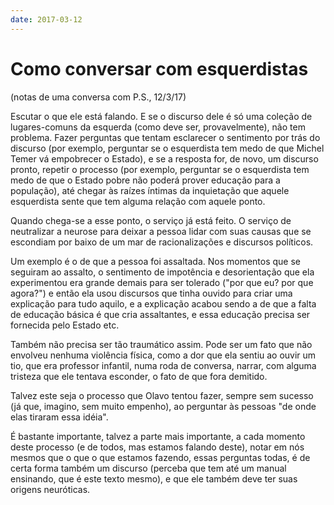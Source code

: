 ```yaml
---
date: 2017-03-12
---
```


# Como conversar com esquerdistas

(notas de uma conversa com P.S., 12/3/17)

Escutar o que ele está falando. E se o discurso dele é só uma coleção de lugares-comuns da esquerda (como deve ser, provavelmente), não tem problema. Fazer perguntas que tentam esclarecer o sentimento por trás do discurso (por exemplo, perguntar se o esquerdista tem medo de que Michel Temer vá empobrecer o Estado), e se a resposta for, de novo, um discurso pronto, repetir o processo (por exemplo, perguntar se o esquerdista tem medo de que o Estado pobre não poderá prover educação para a população), até chegar às raízes íntimas da inquietação que aquele esquerdista sente que tem alguma relação com aquele ponto.

Quando chega-se a esse ponto, o serviço já está feito. O serviço de neutralizar a neurose para deixar a pessoa lidar com suas causas que se escondiam por baixo de um mar de racionalizações e discursos políticos.

Um exemplo é o de que a pessoa foi assaltada. Nos momentos que se seguiram ao assalto, o sentimento de impotência e desorientação que ela experimentou era grande demais para ser tolerado ("por que eu? por que agora?") e então ela usou discursos que tinha ouvido para criar uma explicação para tudo aquilo, e a explicação acabou sendo a de que a falta de educação básica é que cria assaltantes, e essa educação precisa ser fornecida pelo Estado etc.

Também não precisa ser tão traumático assim. Pode ser um fato que não envolveu nenhuma violência física, como a dor que ela sentiu ao ouvir um tio, que era professor infantil, numa roda de conversa, narrar, com alguma tristeza que ele tentava esconder, o fato de que fora demitido.

Talvez este seja o processo que Olavo tentou fazer, sempre sem sucesso (já que, imagino, sem muito empenho), ao perguntar às pessoas "de onde elas tiraram essa idéia".

É bastante importante, talvez a parte mais importante, a cada momento deste processo (e de todos, mas estamos falando deste), notar em nós mesmos que o que o que estamos fazendo, essas perguntas todas, é de certa forma também um discurso (perceba que tem até um manual ensinando, que é este texto mesmo), e que ele também deve ter suas origens neuróticas.
